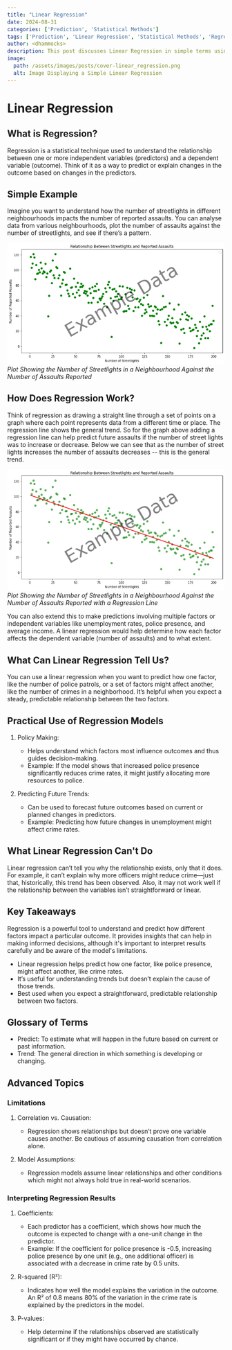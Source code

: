 ```yaml
---
title: "Linear Regression"
date: 2024-08-31
categories: ['Prediction', 'Statistical Methods']
tags: ['Prediction', 'Linear Regression', 'Statistical Methods', 'Regression Modelling']
author: <dhammocks>
description: This post discusses Linear Regression in simple terms using accessible language for all.
image:
  path: /assets/images/posts/cover-linear_regression.png
  alt: Image Displaying a Simple Linear Regression
---
```


# Linear Regression

## What is Regression?

Regression is a statistical technique used to understand the relationship between one or more independent variables (predictors) and a dependent variable (outcome). Think of it as a way to predict or explain changes in the outcome based on changes in the predictors.


## Simple Example

Imagine you want to understand how the number of streetlights in different neighbourhoods impacts the number of reported assaults. You can analyse data from various neighbourhoods, plot the number of assaults against the number of streetlights, and see if there’s a pattern.

![img-description](/assets/images/posts/linear-relationship.png)
_Plot Showing the Number of Streetlights in a Neighbourhood Against the Number of Assaults Reported_


## How Does Regression Work?

Think of regression as drawing a straight line through a set of points on a graph where each point represents data from a different time or place. The regression line shows the general trend. So for the graph above adding a regression line can help predict future assaults if the number of street lights was to increase or decrease. Below we can see that as the number of street lights increases the number of assaults decreases -- this is the general trend.

![img-description](/assets/images/posts/linear-relationship-with-regression.png)
_Plot Showing the Number of Streetlights in a Neighbourhood Against the Number of Assaults Reported with a Regression Line_

You can also extend this to make predictions involving multiple factors or independent variables like unemployment rates, police presence, and average income. A linear regression would help determine how each factor affects the dependent variable (number of assaults) and to what extent.


## What Can Linear Regression Tell Us?

You can use a linear regression when you want to predict how one factor, like the number of police patrols, or a set of factors might affect another, like the number of crimes in a neighborhood. It’s helpful when you expect a steady, predictable relationship between the two factors.


## Practical Use of Regression Models

1. Policy Making:

    - Helps understand which factors most influence outcomes and thus guides decision-making.
    - Example: If the model shows that increased police presence significantly reduces crime rates, it might justify allocating more resources to police.

2. Predicting Future Trends:

    - Can be used to forecast future outcomes based on current or planned changes in predictors.
    - Example: Predicting how future changes in unemployment might affect crime rates.


## What Linear Regression Can't Do

Linear regression can’t tell you why the relationship exists, only that it does. For example, it can’t explain why more officers might reduce crime—just that, historically, this trend has been observed. Also, it may not work well if the relationship between the variables isn’t straightforward or linear.


## Key Takeaways

Regression is a powerful tool to understand and predict how different factors impact a particular outcome. It provides insights that can help in making informed decisions, although it's important to interpret results carefully and be aware of the model's limitations.

- Linear regression helps predict how one factor, like police presence, might affect another, like crime rates.
- It’s useful for understanding trends but doesn’t explain the cause of those trends.
- Best used when you expect a straightforward, predictable relationship between two factors.

## Glossary of Terms

- Predict: To estimate what will happen in the future based on current or past information.
- Trend: The general direction in which something is developing or changing.


## Advanced Topics

### Limitations

1. Correlation vs. Causation:

    - Regression shows relationships but doesn’t prove one variable causes another. Be cautious of assuming causation from correlation alone.

2. Model Assumptions:

    - Regression models assume linear relationships and other conditions which might not always hold true in real-world scenarios.


### Interpreting Regression Results

1. Coefficients:

    - Each predictor has a coefficient, which shows how much the outcome is expected to change with a one-unit change in the predictor.
    - Example: If the coefficient for police presence is -0.5, increasing police presence by one unit (e.g., one additional officer) is associated with a decrease in crime rate by 0.5 units.

2. R-squared (R²):

    - Indicates how well the model explains the variation in the outcome. An R² of 0.8 means 80% of the variation in the crime rate is explained by the predictors in the model.

3. P-values:

    - Help determine if the relationships observed are statistically significant or if they might have occurred by chance.




